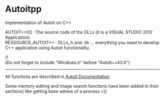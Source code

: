 Autoitpp
========

Implementation of Autoit on C++



AUTOIT++X3 : The source code of the DLLs (it is a VISUAL STUDIO 2012 Application).  
RESSOURCE_AUTOIT++  : DLLs,.h and .lib ... everything you need to develop C++ application using Autoit functionality.  



/!\
(Do not forget to include "Windows.h" before "AutoIt++X3.h")  



______________________________________



All functions are described in <a href="http://www.autoitscript.com/autoit3/docs/">Autoit Documentation</a>


Some memory editing and image search functions have been added in their sections( like getting base adress of a process =))

